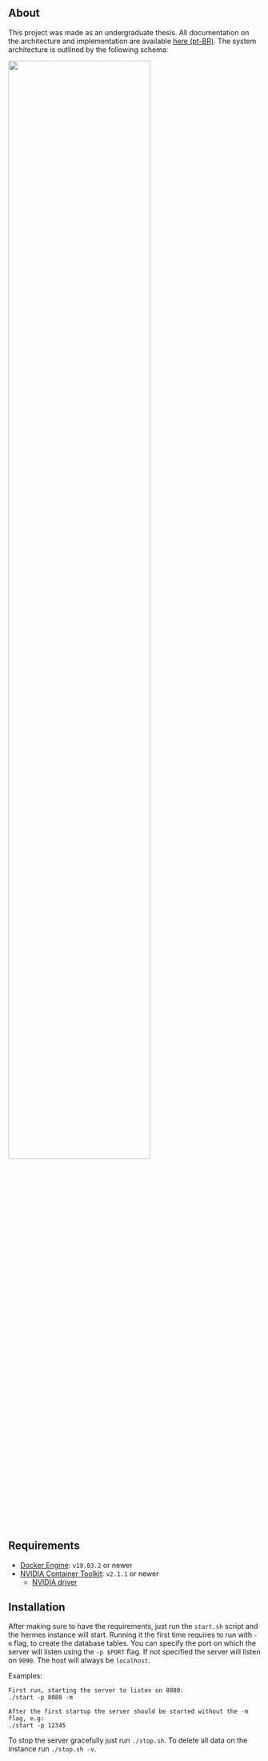 ## About

This project was made as an undergraduate thesis. All documentation on the architecture and implementation are available [here (pt-BR)](https://linux.ime.usp.br/~tiagonapoli/mac0499/). The system architecture is outlined by the following schema:

<image src="./imgs/architecture.png" width="75%">

## Requirements

- [Docker Engine](https://docs.docker.com/engine/): `v19.03.2` or newer
- [NVIDIA Container Toolkit](https://github.com/NVIDIA/nvidia-docker): `v2.1.1` or newer 
  - [NVIDIA driver](https://github.com/NVIDIA/nvidia-docker/wiki/Frequently-Asked-Questions#how-do-i-install-the-nvidia-driver)

## Installation

After making sure to have the requirements, just run the `start.sh` script and the hermes instance will start. Running it the first time requires to run with `-m` flag, to create the database tables.
You can specify the port on which the server will listen using the `-p $PORT` flag. If not specified the server will listen on `9090`. The host will always be `localhost`.

Examples:

```
First run, starting the server to listen on 8080:
./start -p 8080 -m

After the first startup the server should be started without the -m flag, e.g:
./start -p 12345
```

To stop the server gracefully just run `./stop.sh`. To delete all data on the instance run `./stop.sh -v`.
